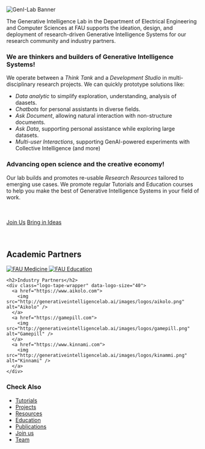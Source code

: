 ![GenI-Lab Banner](./images/genilab-banner.png)

The Generative Intelligence Lab in the Department of Electrical Engineering and Computer Sciences at FAU supports the ideation, design, and deployment of research-driven Generative Intelligence Systems for our research community and industry partners.

### We are thinkers and builders of Generative Intelligence Systems!

We operate between a *Think Tank* and a *Development Studio* in multi-disciplinary research projects. 
We can quickly prototype solutions like:

* *Data analytic* to simplify exploration, understanding, analysis of daasets. 
* *Chatbots* for personal assistants in diverse fields.
* *Ask Document*, allowing natural interaction with non-structure documents. 
* *Ask Data*, supporting personal assistance while exploring large datasets.
* *Multi-user Interactions*, supporting GenAI-powered experiments with Collective Intelligence
(and more)

### Advancing open science and the creative economy!

Our lab builds and promotes re-usable *Research Resources* tailored to emerging use cases.
We promote regular Tutorials and Education courses to help you make the best of Generative Intelligence Systems in your field of work.

<br/>
<br/>
<div class="cta-buttons">
<a href="/join" class="cta-button">Join Us</a>
<a href="/ideas" class="cta-button">Bring in Ideas</a>
</div>
<br/>
<br/>

 <main>
    <h2>Academic Partners</h2>
    <div class="logo-tape-wrapper" data-logo-size="70">
      <a href="https://www.fau.edu/medicine/">
        <img src="http://generativeintelligencelab.ai/images/logos/fau-som.png" alt="FAU Medicine" />
      </a>
      <a href="https://www.fau.edu/education/">
        <img src="http://generativeintelligencelab.ai/images/logos/fau-coe.png" alt="FAU Education" />
      </a>
    </div>

    <h2>Industry Partners</h2>
    <div class="logo-tape-wrapper" data-logo-size="40">
      <a href="https://www.aikolo.com">
        <img src="http://generativeintelligencelab.ai/images/logos/aikolo.png" alt="Aikolo" />
      </a>
      <a href="https://gamepill.com">
        <img src="http://generativeintelligencelab.ai/images/logos/gamepill.png" alt="Gamepill" />
      </a>
      <a href="https://www.kinnami.com">
        <img src="http://generativeintelligencelab.ai/images/logos/kinammi.png" alt="Kinnami" />
      </a>
    </div>
  </main>



### Check Also

* [Tutorials](./knowledge.md#tutorials)
* [Projects](./projects.md)
* [Resources](./projects.md#resources) 
* [Education](./knowledge.md#education)
* [Publications](./knowledge.md#publications)
* [Join us](./collaborate.md)
* [Team](./people.html)


 


